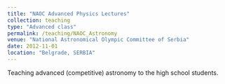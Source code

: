 ```yaml
---
title: "NAOC Advanced Physics Lectures"
collection: teaching
type: "Advanced class"
permalink: /teaching/NAOC_Astronomy
venue: "National Astronomical Olympic Committee of Serbia"
date: 2012-11-01
location: "Belgrade, SERBIA"
---
```


Teaching advanced (competitive) astronomy to the high school students.
